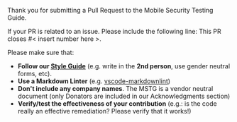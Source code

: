 Thank you for submitting a Pull Request to the Mobile Security Testing Guide.

If your PR is related to an issue. Please include the following line:
This PR closes #< insert number here >.

Please make sure that:

- **Follow our [Style Guide](https://github.com/OWASP/owasp-mstg/blob/master/style_guide.md "MSTG Style Guide")** (e.g. write in the **2nd person**, use gender neutral forms, etc).
- **Use a Markdown Linter** (e.g. [vscode-markdownlint](https://marketplace.visualstudio.com/items?itemName=DavidAnson.vscode-markdownlint))
- **Don't include any company names**. The MSTG is a vendor neutral document (only Donators are included in our Acknowledgments section)
- **Verify/test the effectiveness of your contribution** (e.g.: is the code really an effective remediation? Please verify that it works!)
